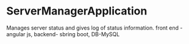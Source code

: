 # ServerManagerApplication
Manages server status and gives log of status information. front end - angular js, backend- sbring boot, DB-MySQL
